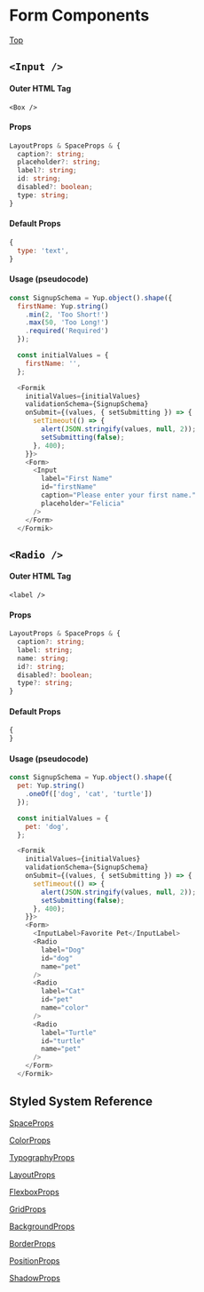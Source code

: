 # Form Components

[Top](https://www.github.com/urbit/indigo-react)

## `<Input />`

#### Outer HTML Tag

`<Box />`

#### Props
```ts
LayoutProps & SpaceProps & {
  caption?: string;
  placeholder?: string;
  label?: string;
  id: string;
  disabled?: boolean;
  type: string;
}
```

#### Default Props
```js
{
  type: 'text',
}
```

#### Usage (pseudocode)
```js
const SignupSchema = Yup.object().shape({
  firstName: Yup.string()
    .min(2, 'Too Short!')
    .max(50, 'Too Long!')
    .required('Required')
  });

  const initialValues = {
    firstName: '',
  };

  <Formik
    initialValues={initialValues}
    validationSchema={SignupSchema}
    onSubmit={(values, { setSubmitting }) => {
      setTimeout(() => {
        alert(JSON.stringify(values, null, 2));
        setSubmitting(false);
      }, 400);
    }}>
    <Form>
      <Input
        label="First Name"
        id="firstName"
        caption="Please enter your first name."
        placeholder="Felicia"
      />
    </Form>
  </Formik>

```

## `<Radio />`

#### Outer HTML Tag

`<label />`

#### Props
```ts
LayoutProps & SpaceProps & {
  caption?: string;
  label: string;
  name: string;
  id?: string;
  disabled?: boolean;
  type?: string;
}
```

#### Default Props
```js
{
}
```

#### Usage (pseudocode)
```js
const SignupSchema = Yup.object().shape({
  pet: Yup.string()
    .oneOf(['dog', 'cat', 'turtle'])
  });

  const initialValues = {
    pet: 'dog',
  };

  <Formik
    initialValues={initialValues}
    validationSchema={SignupSchema}
    onSubmit={(values, { setSubmitting }) => {
      setTimeout(() => {
        alert(JSON.stringify(values, null, 2));
        setSubmitting(false);
      }, 400);
    }}>
    <Form>
      <InputLabel>Favorite Pet</InputLabel>
      <Radio
        label="Dog"
        id="dog"
        name="pet"
      />
      <Radio
        label="Cat"
        id="pet"
        name="color"
      />
      <Radio
        label="Turtle"
        id="turtle"
        name="pet"
      />
    </Form>
  </Formik>

```



## Styled System Reference
[SpaceProps](https://styled-system.com/table#space)

[ColorProps](https://styled-system.com/table#color)

[TypographyProps](https://styled-system.com/table#typography)

[LayoutProps](https://styled-system.com/table#layout)

[FlexboxProps](https://styled-system.com/table#flexbox)

[GridProps](https://styled-system.com/table#grid-layout)

[BackgroundProps](https://styled-system.com/table#background)

[BorderProps](https://styled-system.com/table#border)

[PositionProps](https://styled-system.com/table#position)

[ShadowProps](https://styled-system.com/table#shadow)
